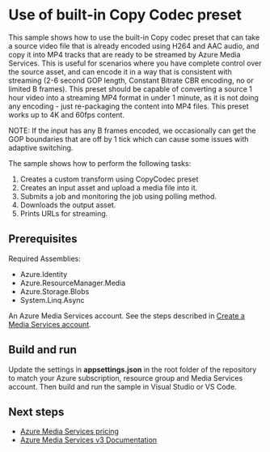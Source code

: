# Use of built-in Copy Codec preset

This sample shows how to use the built-in Copy codec preset that can take a source video file that is already encoded using H264 and AAC audio, and copy it into MP4 tracks that are ready to be streamed by Azure Media Services.
This is useful for scenarios where you have complete control over the source asset, and can encode it in a way that is consistent with streaming (2-6 second GOP length, Constant Bitrate CBR encoding, no or limited B frames).
This preset should be capable of converting a source 1 hour video into a streaming MP4 format in under 1 minute, as it is not doing any encoding - just re-packaging the content into MP4 files.
This preset works up to 4K and 60fps content.

NOTE: If the input has any B frames encoded, we occasionally can get the GOP boundaries that are off by 1 tick which can cause some issues with adaptive switching.

The sample shows how to perform the following tasks:

1. Creates a custom transform using CopyCodec preset
1. Creates an input asset and upload a media file into it.
1. Submits a job and monitoring the job using polling method.
1. Downloads the output asset.
1. Prints URLs for streaming.

## Prerequisites

Required Assemblies:

* Azure.Identity
* Azure.ResourceManager.Media
* Azure.Storage.Blobs
* System.Linq.Async

An Azure Media Services account. See the steps described in [Create a Media Services account](https://learn.microsoft.com/azure/media-services/latest/account-create-how-to).

## Build and run

Update the settings in **appsettings.json** in the root folder of the repository to match your Azure subscription, resource group and Media Services account.
Then build and run the sample in Visual Studio or VS Code.

## Next steps

* [Azure Media Services pricing](https://azure.microsoft.com/pricing/details/media-services/)
* [Azure Media Services v3 Documentation](https://learn.microsoft.com/azure/media-services/latest/)
